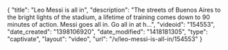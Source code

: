 {
    "title": "Leo Messi is all in",
    "description": "The streets of Buenos Aires to the bright lights of the stadium, a lifetime of training comes down to 90 minutes of action. Messi goes all in. Go all in at h...",
    "videoid": "154553",
    "date_created": "1398106920",
    "date_modified": "1418181305",
    "type": "captivate",
    "layout": "video",
    "url": "\/v\/leo-messi-is-all-in\/154553"
}